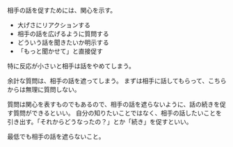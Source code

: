 相手の話を促すためには、関心を示す。

- 大げさにリアクションする
- 相手の話を広げるように質問する
- どういう話を聞きたいか明示する
- 「もっと聞かせて」と直接促す

特に反応が小さいと相手は話をやめてしまう。

余計な質問は、相手の話を遮ってしまう。
まずは相手に話してもらって、こちらからは無理に質問しない。

質問は関心を表すものでもあるので、相手の話を遮らないように、話の続きを促す質問ができるといい。
自分の知りたいことではなく、相手の話したいことを引き出す。「それからどうなったの？」とか「続き」を促すといい。

最低でも相手の話を遮らないこと。
